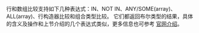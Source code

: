 
行和数组比较支持如下几种表达式：IN、NOT IN、ANY/SOME(array)、ALL(array)、行构造器比较和组合类型比较。
它们都返回布尔类型的结果，具体的含义及操作和上节介绍的几个表达式类似，更多信息也可参考 [官网介绍](http://www.postgres.cn/docs/10/functions-comparisons.html)。


